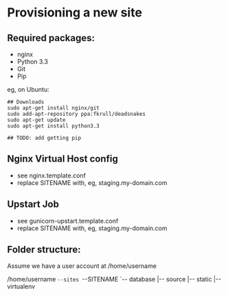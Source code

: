 Provisioning a new site
=======================

## Required packages:

* nginx
* Python 3.3
* Git
* Pip

eg, on Ubuntu:

	## Downloads
	sudo apt-get install nginx/git
	sudo add-apt-repository ppa:fkrull/deadsnakes
	sudo apt-get update
	sudo apt-get install python3.3
	
	## TODO: add getting pip
	
## Nginx Virtual Host config

* see nginx.template.conf
* replace SITENAME with, eg, staging.my-domain.com

## Upstart Job

* see gunicorn-upstart.template.conf
* replace SITENAME with, eg, staging.my-domain.com

## Folder structure:
Assume we have a user account at /home/username

/home/username
`--sites
   `--SITENAME
      `-- database
	  |-- source
	  |-- static
	  |-- virtualenv
	  
	  